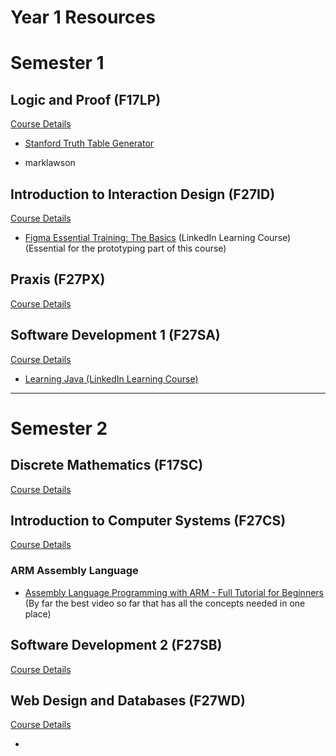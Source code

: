 # Year 1 Resources


# Semester 1

## Logic and Proof (F17LP)

[Course Details](https://www.hw.ac.uk/documents/pams/202122/F17LP_202122.pdf)

- [Stanford Truth Table Generator](https://web.stanford.edu/class/cs103/tools/truth-table-tool/)

- marklawson 

## Introduction to Interaction Design (F27ID)
[Course Details](https://www.hw.ac.uk/documents/pams/202122/F27ID_202122.pdf)

- [Figma Essential Training: The Basics](https://www.linkedin.com/learning/figma-essential-training-the-basics?u=2374954) (LinkedIn Learning Course)<br>
(Essential for the prototyping part of this course)

## Praxis (F27PX)
[Course Details](https://www.hw.ac.uk/documents/pams/202122/F27PX_202122.pdf)

## Software Development 1 (F27SA)
[Course Details](https://www.hw.ac.uk/documents/pams/202122/F27SA_202122.pdf)

- [Learning Java (LinkedIn Learning Course)](https://www.linkedin.com/learning/learning-java-4?u=2374954)

---

# Semester 2

## Discrete Mathematics (F17SC)
[Course Details](https://www.hw.ac.uk/documents/pams/202122/F17SC_202122.pdf)

## Introduction to Computer Systems (F27CS)
[Course Details](https://www.hw.ac.uk/documents/pams/202122/F27CS_202122.pdf)

### ARM Assembly Language
- [Assembly Language Programming with ARM - Full Tutorial for Beginners](https://www.youtube.com/watch?v=gfmRrPjnEw4&t=8236s)<br>
(By far the best video so far that has all the concepts needed in one place)

## Software Development 2 (F27SB)
[Course Details](https://www.hw.ac.uk/documents/pams/202122/F27SB_202122.pdf)


## Web Design and Databases (F27WD)
[Course Details](https://www.hw.ac.uk/documents/pams/202122/F27WD_202122.pdf)

- 
